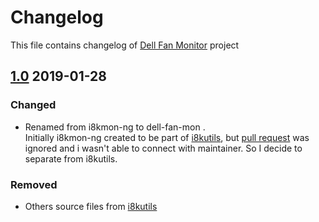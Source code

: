 # Changelog 
This file contains changelog of [Dell Fan Monitor](https://github.com/ru-ace/dell-fan-mon/) project


<!--## [Unreleased]

### Added
### Changed
### Fixed
### Removed
-->

## [1.0] 2019-01-28
### Changed
- Renamed from i8kmon-ng to dell-fan-mon .<br>
  Initially i8kmon-ng created to be part of [i8kutils](https://github.com/vitorafsr/i8kutils), but [pull request](https://github.com/vitorafsr/i8kutils/pull/18) was ignored and i wasn't able to connect with maintainer. So I decide to separate from i8kutils.
### Removed
- Others source files from [i8kutils](https://github.com/vitorafsr/i8kutils)  

[Unreleased]: https://github.com/ru-ace/dell-fan-mon/compare/v1.0...HEAD
[1.0]: https://github.com/ru-ace/dell-fan-mon/compare/v0.0...v1.0
